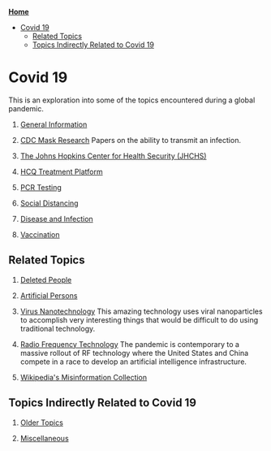 <!-- START doctoc generated TOC please keep comment here to allow auto update -->
<!-- DON'T EDIT THIS SECTION, INSTEAD RE-RUN doctoc TO UPDATE -->
**[Home](#pages/blog/cv19/index)**

- [Covid 19](#covid-19)
  - [Related Topics](#related-topics)
  - [Topics Indirectly Related to Covid 19](#topics-indirectly-related-to-covid-19)

<!-- END doctoc generated TOC please keep comment here to allow auto update -->

# Covid 19

This is an exploration into some of the topics encountered during
a global pandemic.

1. [General Information](#pages/blog/cv19/general-info)

1. [CDC Mask Research](#pages/blog/cv19/cdc-mask-research)
   Papers on the ability to transmit an infection.

1. [The Johns Hopkins Center for Health Security (JHCHS)](#pages/blog/cv19/jhchs)

1. [HCQ Treatment Platform](#pages/blog/cv19/hcq)

1. [PCR Testing](#pages/blog/cv19/pcr-testing)

1. [Social Distancing](#pages/blog/cv19/social-distance)

1. [Disease and Infection](#pages/blog/cv19/disease)

1. [Vaccination](#pages/blog/cv19/vx/index)

## Related Topics

1. [Deleted People](#pages/blog/cv19/deleted-people)

1. [Artificial Persons](#pages/blog/cv19/artificial)
	
1. [Virus Nanotechnology](#pages/blog/cv19/nanotech)
   This amazing technology uses viral nanoparticles to accomplish very 
   interesting things that would be difficult to do using traditional
   technology.
   
1. [Radio Frequency Technology](#pages/blog/cv19/emf)
   The pandemic is contemporary to a massive rollout of RF technology where
   the United States and China compete in a race to develop an artificial
   intelligence infrastructure.

1. [Wikipedia's Misinformation Collection](#pages/blog/cv19/bad-info)


## Topics Indirectly Related to Covid 19

1. [Older Topics](#pages/blog/cv19/older-topics)

1. [Miscellaneous](#pages/blog/cv19/misc)



